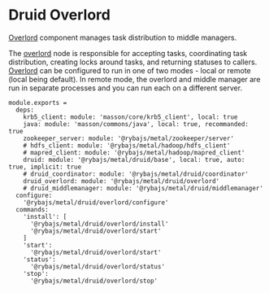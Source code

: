 
# Druid Overlord

[Overlord] component manages task distribution to middle managers.

The [overlord] node is responsible for accepting tasks, coordinating task 
distribution, creating locks around tasks, and returning statuses to callers. 
[Overlord] can be configured to run in one of two modes - local or remote (local 
being default). In remote mode, the overlord and middle manager are run in 
separate processes and you can run each on a different server.

[overlord]: http://druid.io/docs/latest/design/indexing-service.html

    module.exports =
      deps:
        krb5_client: module: 'masson/core/krb5_client', local: true
        java: module: 'masson/commons/java', local: true, recommanded: true
        zookeeper_server: module: '@rybajs/metal/zookeeper/server'
        # hdfs_client: module: '@rybajs/metal/hadoop/hdfs_client'
        # mapred_client: module: '@rybajs/metal/hadoop/mapred_client'
        druid: module: '@rybajs/metal/druid/base', local: true, auto: true, implicit: true
        # druid_coordinator: module: '@rybajs/metal/druid/coordinator'
        druid_overlord: module: '@rybajs/metal/druid/overlord'
        # druid_middlemanager: module: '@rybajs/metal/druid/middlemanager'
      configure:
        '@rybajs/metal/druid/overlord/configure'
      commands:
        'install': [
          '@rybajs/metal/druid/overlord/install'
          '@rybajs/metal/druid/overlord/start'
        ]
        'start':
          '@rybajs/metal/druid/overlord/start'
        'status':
          '@rybajs/metal/druid/overlord/status'
        'stop':
          '@rybajs/metal/druid/overlord/stop'

